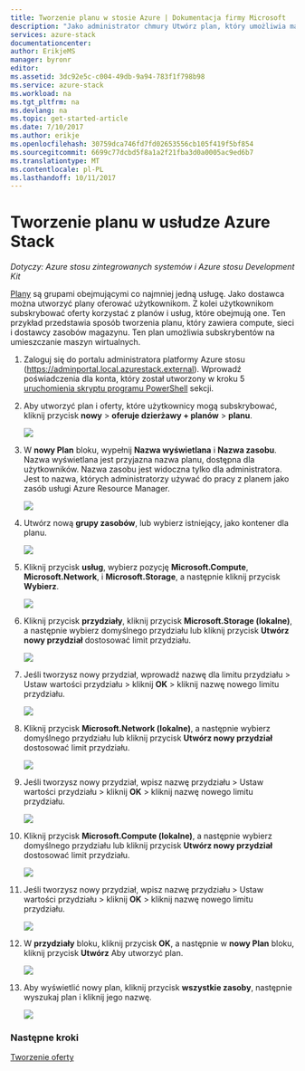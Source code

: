 ```yaml
---
title: Tworzenie planu w stosie Azure | Dokumentacja firmy Microsoft
description: "Jako administrator chmury Utwórz plan, który umożliwia maszynom wirtualnym udostępniania subskrybentów."
services: azure-stack
documentationcenter: 
author: ErikjeMS
manager: byronr
editor: 
ms.assetid: 3dc92e5c-c004-49db-9a94-783f1f798b98
ms.service: azure-stack
ms.workload: na
ms.tgt_pltfrm: na
ms.devlang: na
ms.topic: get-started-article
ms.date: 7/10/2017
ms.author: erikje
ms.openlocfilehash: 30759dca746fd7fd02653556cb105f419f5bf854
ms.sourcegitcommit: 6699c77dcbd5f8a1a2f21fba3d0a0005ac9ed6b7
ms.translationtype: MT
ms.contentlocale: pl-PL
ms.lasthandoff: 10/11/2017
---
```

# <a name="create-a-plan-in-azure-stack"></a>Tworzenie planu w usłudze Azure Stack

*Dotyczy: Azure stosu zintegrowanych systemów i Azure stosu Development Kit*

[Plany](azure-stack-key-features.md) są grupami obejmującymi co najmniej jedną usługę. Jako dostawca można utworzyć plany oferować użytkownikom. Z kolei użytkownikom subskrybować oferty korzystać z planów i usług, które obejmują one. Ten przykład przedstawia sposób tworzenia planu, który zawiera compute, sieci i dostawcy zasobów magazynu. Ten plan umożliwia subskrybentów na umieszczanie maszyn wirtualnych.

1. Zaloguj się do portalu administratora platformy Azure stosu (https://adminportal.local.azurestack.external). Wprowadź poświadczenia dla konta, który został utworzony w kroku 5 [uruchomienia skryptu programu PowerShell](azure-stack-run-powershell-script.md) sekcji.

2. Aby utworzyć plan i oferty, które użytkownicy mogą subskrybować, kliknij przycisk **nowy** > **oferuje dzierżawy + planów** > **planu**.

   ![](media/azure-stack-create-plan/image01.png)
3. W **nowy Plan** bloku, wypełnij **Nazwa wyświetlana** i **Nazwa zasobu**. Nazwa wyświetlana jest przyjazna nazwa planu, dostępna dla użytkowników. Nazwa zasobu jest widoczna tylko dla administratora. Jest to nazwa, których administratorzy używać do pracy z planem jako zasób usługi Azure Resource Manager.

   ![](media/azure-stack-create-plan/image02.png)
4. Utwórz nową **grupy zasobów**, lub wybierz istniejący, jako kontener dla planu.

   ![](media/azure-stack-create-plan/image02a.png)
5. Kliknij przycisk **usług**, wybierz pozycję **Microsoft.Compute**, **Microsoft.Network**, i **Microsoft.Storage**, a następnie kliknij przycisk **Wybierz**.

   ![](media/azure-stack-create-plan/image03.png)
6. Kliknij przycisk **przydziały**, kliknij przycisk **Microsoft.Storage (lokalne)**, a następnie wybierz domyślnego przydziału lub kliknij przycisk **Utwórz nowy przydział** dostosować limit przydziału.

   ![](media/azure-stack-create-plan/image04.png)
7. Jeśli tworzysz nowy przydział, wprowadź nazwę dla limitu przydziału > Ustaw wartości przydziału > kliknij **OK** > kliknij nazwę nowego limitu przydziału.

   ![](media/azure-stack-create-plan/image06.png)
8. Kliknij przycisk **Microsoft.Network (lokalne)**, a następnie wybierz domyślnego przydziału lub kliknij przycisk **Utwórz nowy przydział** dostosować limit przydziału.

    ![](media/azure-stack-create-plan/image07.png)
9. Jeśli tworzysz nowy przydział, wpisz nazwę przydziału > Ustaw wartości przydziału > kliknij **OK** > kliknij nazwę nowego limitu przydziału.

    ![](media/azure-stack-create-plan/image08.png)
10. Kliknij przycisk **Microsoft.Compute (lokalne)**, a następnie wybierz domyślnego przydziału lub kliknij przycisk **Utwórz nowy przydział** dostosować limit przydziału.

    ![](media/azure-stack-create-plan/image09.png)
11. Jeśli tworzysz nowy przydział, wpisz nazwę przydziału > Ustaw wartości przydziału > kliknij **OK** > kliknij nazwę nowego limitu przydziału.

    ![](media/azure-stack-create-plan/image10.png)
12. W **przydziały** bloku, kliknij przycisk **OK**, a następnie w **nowy Plan** bloku, kliknij przycisk **Utwórz** Aby utworzyć plan.

    ![](media/azure-stack-create-plan/image11.png)
13. Aby wyświetlić nowy plan, kliknij przycisk **wszystkie zasoby**, następnie wyszukaj plan i kliknij jego nazwę.

    ![](media/azure-stack-create-plan/image12.png)

### <a name="next-steps"></a>Następne kroki
[Tworzenie oferty](azure-stack-create-offer.md)
